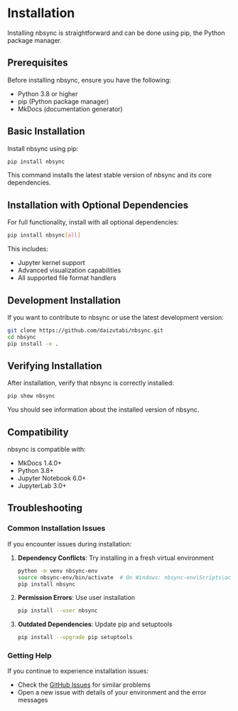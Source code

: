 # Installation

Installing nbsync is straightforward and can be done using pip, the Python
package manager.

## Prerequisites

Before installing nbsync, ensure you have the following:

- Python 3.8 or higher
- pip (Python package manager)
- MkDocs (documentation generator)

## Basic Installation

Install nbsync using pip:

```bash
pip install nbsync
```

This command installs the latest stable version of nbsync and its core
dependencies.

## Installation with Optional Dependencies

For full functionality, install with all optional dependencies:

```bash
pip install nbsync[all]
```

This includes:

- Jupyter kernel support
- Advanced visualization capabilities
- All supported file format handlers

## Development Installation

If you want to contribute to nbsync or use the latest development version:

```bash
git clone https://github.com/daizutabi/nbsync.git
cd nbsync
pip install -e .
```

## Verifying Installation

After installation, verify that nbsync is correctly installed:

```bash
pip show nbsync
```

You should see information about the installed version of nbsync.

## Compatibility

nbsync is compatible with:

- MkDocs 1.4.0+
- Python 3.8+
- Jupyter Notebook 6.0+
- JupyterLab 3.0+

## Troubleshooting

### Common Installation Issues

If you encounter issues during installation:

1. **Dependency Conflicts**: Try installing in a fresh virtual environment

   ```bash
   python -m venv nbsync-env
   source nbsync-env/bin/activate  # On Windows: nbsync-env\Scripts\activate
   pip install nbsync
   ```

2. **Permission Errors**: Use user installation

   ```bash
   pip install --user nbsync
   ```

3. **Outdated Dependencies**: Update pip and setuptools
   ```bash
   pip install --upgrade pip setuptools
   ```

### Getting Help

If you continue to experience installation issues:

- Check the [GitHub Issues](https://github.com/daizutabi/nbsync/issues) for
  similar problems
- Open a new issue with details of your environment and the error messages
